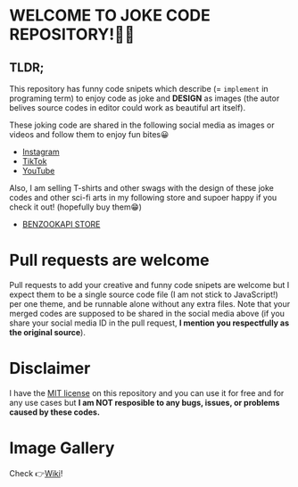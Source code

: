 # WELCOME TO JOKE CODE REPOSITORY!🧑‍💻

## TLDR;
This repository has funny code snipets which describe (= `implement` in programing term) to enjoy code as joke and **DESIGN** as 
images (the autor belives source codes in editor could work as beautiful art itself).

These joking code are shared in the following social media as images or videos and follow them to enjoy fun bites😀

- [Instagram](https://www.instagram.com/benzookapi/)
- [TikTok](https://www.tiktok.com/@benzookapi)
- [YouTube](https://www.youtube.com/@benzookapi)

Also, I am selling T-shirts and other swags with the design of these joke codes and other sci-fi arts in my following store and supoer happy if you check it out! (hopefully buy them😁)

- [BENZOOKAPI STORE](https://benzookapi.com/)

# Pull requests are welcome
Pull requests to add your creative and funny code snipets are welcome but I expect them to be a single source code file (I am not stick to JavaScript!) per one theme, and be runnable alone without any extra files. Note that your merged codes are supposed to be shared in the social media above (if you share your social media ID in the pull request, **I mention you respectfully as the original source**). 

# Disclaimer
I have the [MIT license](./LICENSE.md) on this repository and you can use it for free and for any use cases but **I am NOT resposible to any bugs, issues, or problems caused by these codes.**

# Image Gallery
Check 👉[Wiki](../wiki)!